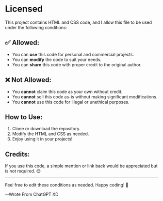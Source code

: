 # Licensed

This project contains HTML and CSS code, and I allow this file to be used under the following conditions:

## ✅ Allowed:
- You can **use** this code for personal and commercial projects.
- You can **modify** the code to suit your needs.
- You can **share** this code with proper credit to the original author.

## ❌ Not Allowed:
- You **cannot** claim this code as your own without credit.
- You **cannot** sell this code as-is without making significant modifications.
- You **cannot** use this code for illegal or unethical purposes.

## How to Use:
1. Clone or download the repository.
2. Modify the HTML and CSS as needed.
3. Enjoy using it in your projects!

## Credits:
If you use this code, a simple mention or link back would be appreciated but is not required. 😊

---

Feel free to edit these conditions as needed. Happy coding! 🚀

--Wrote From ChatGPT XD

